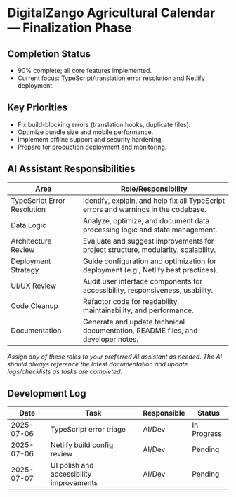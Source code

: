 # DigitalZango Agricultural Calendar — Finalization Phase

## Completion Status
- 90% complete; all core features implemented.
- Current focus: TypeScript/translation error resolution and Netlify deployment.

## Key Priorities
- Fix build-blocking errors (translation hooks, duplicate files).
- Optimize bundle size and mobile performance.
- Implement offline support and security hardening.
- Prepare for production deployment and monitoring.

## AI Assistant Responsibilities

| Area                        | Role/Responsibility                                                                 |
|-----------------------------|-------------------------------------------------------------------------------------|
| TypeScript Error Resolution | Identify, explain, and help fix all TypeScript errors and warnings in the codebase. |
| Data Logic                  | Analyze, optimize, and document data processing logic and state management.         |
| Architecture Review         | Evaluate and suggest improvements for project structure, modularity, scalability.   |
| Deployment Strategy         | Guide configuration and optimization for deployment (e.g., Netlify best practices). |
| UI/UX Review                | Audit user interface components for accessibility, responsiveness, usability.       |
| Code Cleanup                | Refactor code for readability, maintainability, and performance.                   |
| Documentation               | Generate and update technical documentation, README files, and developer notes.     |

*Assign any of these roles to your preferred AI assistant as needed. The AI should always reference the latest documentation and update logs/checklists as tasks are completed.*

## Development Log

| Date       | Task                                   | Responsible  | Status      |
|------------|----------------------------------------|--------------|-------------|
| 2025-07-06 | TypeScript error triage                | AI/Dev       | In Progress |
| 2025-07-06 | Netlify build config review            | AI/Dev       | Pending     |
| 2025-07-07 | UI polish and accessibility improvements| AI/Dev       | Pending     |
